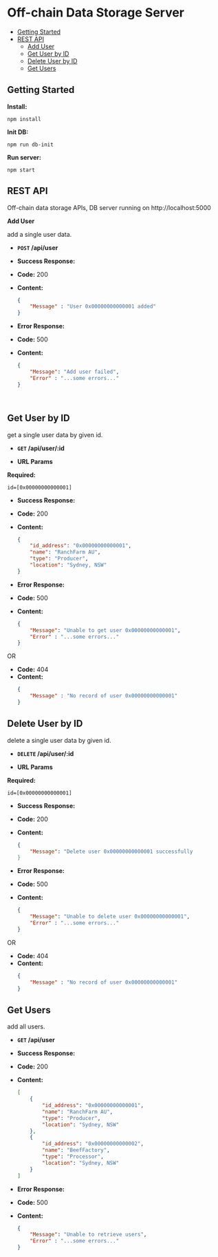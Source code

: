 # Off-chain Data Storage Server
- [Getting Started](#Getting-Started)
- [REST API](#rest-api)
    - [Add User](#Add-User)
    - [Get User by ID](#Get-User-by-ID)
    - [Delete User by ID](#Delete-User-by-ID)
    - [Get Users](#Get-Users)

## Getting Started
**Install:** 
  ```
  npm install
  ```
**Init DB:** 
  ```
  npm run db-init
  ```
**Run server:** 
  ```
  npm start
  ```

## REST API
  Off-chain data storage APIs, DB server running on http://localhost:5000

**Add User**

add a single user data.

* **`POST` /api/user** 


* **Success Response:**

* **Code:** 200 <br />
* **Content:** 
  ```json
  { 
      "Message" : "User 0x00000000000001 added" 
  }
  ```

* **Error Response:**

* **Code:** 500 <br />
* **Content:** 
  ```json
  { 
      "Message": "Add user failed",
      "Error" : "...some errors..."
  }    




**Get User by ID**
----
get a single user data by given id.

* **`GET` /api/user/:id**


*  **URL Params**

 **Required:**

 `id=[0x00000000000001]`

* **Success Response:**

* **Code:** 200 <br />
* **Content:** 
  ```json
  {
      "id_address": "0x00000000000001",
      "name": "RanchFarm AU",
      "type": "Producer",
      "location": "Sydney, NSW"
  }
  ```

* **Error Response:**

* **Code:** 500 <br />
* **Content:** 
  ```json
  { 
      "Message": "Unable to get user 0x00000000000001",
      "Error" : "...some errors..."
  }    
  ```

OR

* **Code:** 404 <br />
* **Content:** 
  ```json
  { 
      "Message" : "No record of user 0x00000000000001" 
  }    
  ```




**Delete User by ID** 
----
delete a single user data by given id.

* **`DELETE`  /api/user/:id**


*  **URL Params**

 **Required:**

 `id=[0x00000000000001]`

* **Success Response:**

* **Code:** 200 <br />
* **Content:** 
  ```json
  { 
      "Message": "Delete user 0x00000000000001 successfully 
  }    
  ```

* **Error Response:**

* **Code:** 500 <br />
* **Content:** 
  ```json
  { 
      "Message": "Unable to delete user 0x00000000000001",
      "Error" : "...some errors..."
  }    
  ```
OR

* **Code:** 404 <br />
* **Content:** 
  ```json
  { 
      "Message" : "No record of user 0x00000000000001" 
  }    
  ```


**Get Users**
----
add all users.

* **`GET` /api/user**


* **Success Response:**

* **Code:** 200 <br />
* **Content:**
  ```json
  [
      {
          "id_address": "0x00000000000001",
          "name": "RanchFarm AU",
          "type": "Producer",
          "location": "Sydney, NSW"
      },
      {
          "id_address": "0x00000000000002",
          "name": "BeefFactory",
          "type": "Processor",
          "location": "Sydney, NSW"
      } 
  ]
  ```


* **Error Response:**

* **Code:** 500 <br />
* **Content:**
  ```json
  { 
      "Message": "Unable to retrieve users", 
      "Error" : "...some errors..." 
  }
  ```
        
       
    
        
